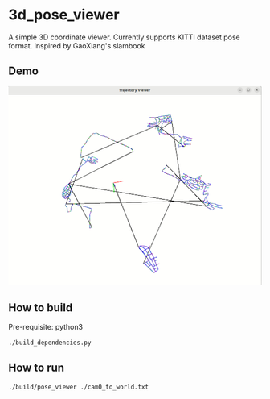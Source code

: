 # 3d_pose_viewer
A simple 3D coordinate viewer. Currently supports KITTI dataset pose format.
Inspired by GaoXiang's slambook


## Demo

![](./3d_pose_viewer.gif)

## How to build

Pre-requisite: python3

```
./build_dependencies.py
````

## How to run

```
./build/pose_viewer ./cam0_to_world.txt
```

